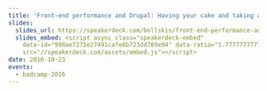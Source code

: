 ```yaml
---
title: 'Front-end performance and Drupal: Having your cake and taking a few bites'
slides:
  slides_url: https://speakerdeck.com/bollskis/front-end-performance-and-drupal
  slides_embed: <script async class="speakerdeck-embed"
    data-id="998ae7271e27491cafe8b723dd789e94" data-ratio="1.77777777777778"
    src="//speakerdeck.com/assets/embed.js"></script>
date: 2016-10-23
events:
  - badcamp-2016
---
```

